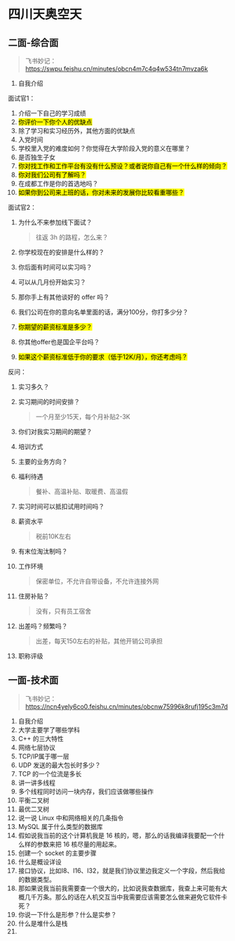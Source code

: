 # 四川天奥空天

## 二面-综合面

>   飞书妙记：https://swpu.feishu.cn/minutes/obcn4m7c4q4w534tn7mvza6k

1.   自我介绍

面试官1：

1.   介绍一下自己的学习成绩
2.   <mark>你评价一下你个人的优缺点</mark>
3.   除了学习和实习经历外，其他方面的优缺点
4.   入党时间
5.   学校里入党的难度如何？你觉得在大学阶段入党的意义在哪里？
6.   是否独生子女
7.   <mark>你对找工作和工作平台有没有什么预设？或者说你自己有一个什么样的倾向？</mark>
8.   <mark>你对我们公司有了解吗？</mark>
9.   在成都工作是你的首选地吗？
10.   <mark>如果你到公司来上班的话，你对未来的发展你比较看重哪些？</mark>

面试官2：

1.   为什么不来参加线下面试？

     >   往返 3h 的路程，怎么来？

2.   你学校现在的安排是什么样的？

3.   你后面有时间可以实习吗？

4.   可以从几月份开始实习？

5.   那你手上有其他谈好的 offer 吗？

6.   我们公司在你的意向名单里面的话，满分100分，你打多少分？

7.   <mark>你期望的薪资标准是多少？</mark>

8.   你其他offer也是国企平台吗？

9.   <mark>如果这个薪资标准低于你的要求（低于12K/月），你还考虑吗？</mark>

反问：

1.   实习多久？

2.   实习期间的时间安排？

     >   一个月至少15天，每个月补贴2-3K

3.   你们对我实习期间的期望？

4.   培训方式

5.   主要的业务方向？

6.   福利待遇

     >   餐补、高温补贴、取暖费、高温假

7.   实习时间可以抵扣试用时间吗？

8.   薪资水平

     >   税前10K左右

9.   有末位淘汰制吗？

10.   工作环境

      >   保密单位，不允许自带设备，不允许连接外网

11.   住房补贴？

      >   没有，只有员工宿舍

12.   出差吗？频繁吗？

      >   出差，每天150左右的补贴，其他开销公司承担

13.   职称评级



## 一面-技术面

>   飞书妙记：https://ncn4yely6co0.feishu.cn/minutes/obcnw75996k8rufj195c3m7d



1.   自我介绍
2.   大学主要学了哪些学科
3.   C++ 的三大特性
4.   网络七层协议
5.   TCP/IP属于哪一层
6.   UDP 发送的最大包长时多少？
7.   TCP 的一个位流是多长
8.   讲一讲多线程
9.   多个线程同时访问一块内存，我们应该做哪些操作
10.   平衡二叉树
11.   最优二叉树
12.   说一说 Linux 中和网络相关的几条指令
13.   MySQL 属于什么类型的数据库
14.   假如说我当前的这个计算机我是 16 核的，嗯，那么的话我编译我要配一个什么样的参数来把 16 核尽量的用起来。
15.   创建一个 socket 的主要步骤
16.   什么是概设详设
17.   接口协议，比如I8、I16、I32，就是我们协议里边我定义一个字段，然后我给的数据类型。
18.   那如果说我当前我需要查一个很大的，比如说我查数据库，我查上来可能有大概几千万条。那么的话在人机交互当中我需要应该需要怎么做来避免它软件卡死？
19.   你说一下什么是形参？什么是实参？
20.   什么是堆什么是栈
21.   